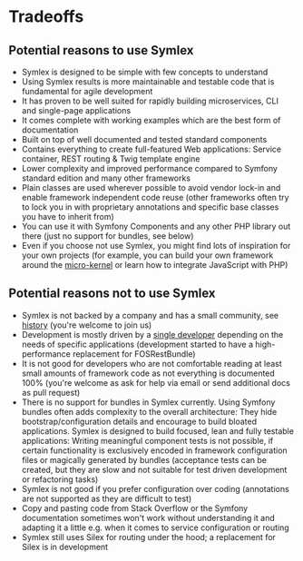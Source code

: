 # Tradeoffs

## Potential reasons to use Symlex

- Symlex is designed to be simple with few concepts to understand
- Using Symlex results is more maintainable and testable code that is fundamental for agile development
- It has proven to be well suited for rapidly building microservices, CLI and single-page applications
- It comes complete with working examples which are the best form of documentation
- Built on top of well documented and tested standard components
- Contains everything to create full-featured Web applications: Service container, REST routing & Twig template engine
- Lower complexity and improved performance compared to Symfony standard edition and many other frameworks
- Plain classes are used wherever possible to avoid vendor lock-in and enable framework independent code reuse (other 
frameworks often try to lock you in with proprietary annotations and specific base classes you have to inherit from)
- You can use it with Symfony Components and any other PHP library out there (just no support for bundles, see below)
- Even if you choose not use Symlex, you might find lots of inspiration for your own projects (for example, you
can build your own framework around the [micro-kernel](https://github.com/symlex/di-microkernel) or learn 
how to integrate JavaScript with PHP)

## Potential reasons not to use Symlex

- Symlex is not backed by a company and has a small community, see [history](https://github.com/symlex/symlex#history) (you're welcome to join us)
- Development is mostly driven by a [single developer](https://blog.liquidbytes.net/about/) depending on the needs of 
specific applications (development started to have a high-performance replacement for FOSRestBundle)
- It is not good for developers who are not comfortable reading at least small amounts of framework code as not 
everything is documented 100% (you're welcome as ask for help via email or send additional docs as pull request)
- There is no support for bundles in Symlex currently. Using Symfony bundles often adds complexity to the overall 
architecture: They hide bootstrap/configuration details and encourage to build bloated applications. 
Symlex is designed to build focused, lean and fully testable applications: Writing meaningful component tests is not 
possible, if certain functionality is exclusively encoded in framework configuration files or magically generated by 
bundles (acceptance tests can be created, but they are slow and not suitable for test driven development or refactoring tasks)
- Symlex is not good if you prefer configuration over coding (annotations are not supported as they are difficult to test)
- Copy and pasting code from Stack Overflow or the Symfony documentation sometimes won't work without 
understanding it and adapting it a little e.g. when it comes to service configuration or routing
- Symlex still uses Silex for routing under the hood; a replacement for Silex is in development